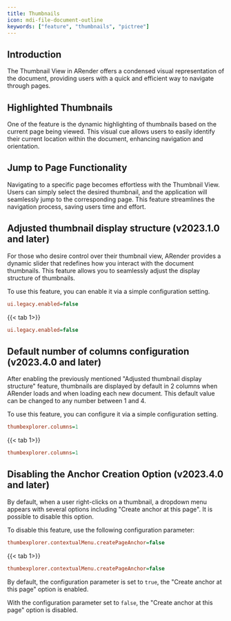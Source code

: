 ```yaml
---
title: Thumbnails
icon: mdi-file-document-outline
keywords: ["feature", "thumbnails", "pictree"]
---
```


## Introduction

The Thumbnail View in ARender offers a condensed visual representation of the document, providing users with
a quick and efficient way to navigate through pages.

## Highlighted Thumbnails

One of the feature is the dynamic highlighting of thumbnails based on the current page being viewed.
This visual cue allows users to easily identify their current location within the document, enhancing navigation and orientation.


## Jump to Page Functionality

Navigating to a specific page becomes effortless with the Thumbnail View. Users can simply select the desired thumbnail,
and the application will seamlessly jump to the corresponding page.
This feature streamlines the navigation process, saving users time and effort.


## Adjusted thumbnail display structure (v2023.1.0 and later)

For those who desire control over their thumbnail view, ARender provides a dynamic slider that redefines how you interact with the document thumbnails. This feature allows you to seamlessly adjust the display structure of thumbnails.

To use this feature, you can enable it via a simple configuration setting.


```cfg
ui.legacy.enabled=false
```


{{< tab 1>}}

```cfg
ui.legacy.enabled=false
```



## Default number of columns configuration (v2023.4.0 and later)

After enabling the previously mentioned "Adjusted thumbnail display structure" feature,
thumbnails are displayed by default in 2 columns when ARender loads and when loading each
new document. This default value can be changed to any number between 1 and 4.

To use this feature, you can configure it via a simple configuration setting.


```cfg
thumbexplorer.columns=1
```


{{< tab 1>}}

```cfg
thumbexplorer.columns=1
```


## Disabling the Anchor Creation Option (v2023.4.0 and later)

By default, when a user right-clicks on a thumbnail, a dropdown menu appears with several
options including "Create anchor at this page". It is possible to disable this option.

To disable this feature, use the following configuration parameter:


```cfg
thumbexplorer.contextualMenu.createPageAnchor=false
```


{{< tab 1>}}

```cfg
thumbexplorer.contextualMenu.createPageAnchor=false
```


By default, the configuration parameter is set to `true`, the "Create anchor at this page" option is enabled.


With the configuration parameter set to `false`, the "Create anchor at this page" option is disabled.

